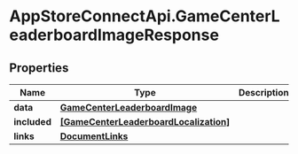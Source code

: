 # AppStoreConnectApi.GameCenterLeaderboardImageResponse

## Properties

Name | Type | Description | Notes
------------ | ------------- | ------------- | -------------
**data** | [**GameCenterLeaderboardImage**](GameCenterLeaderboardImage.md) |  | 
**included** | [**[GameCenterLeaderboardLocalization]**](GameCenterLeaderboardLocalization.md) |  | [optional] 
**links** | [**DocumentLinks**](DocumentLinks.md) |  | 


